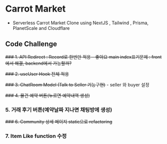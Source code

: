 # Carrot Market

- Serverless Carrot Market Clone using NextJS , Tailwind , Prisma, PlanetScale and Cloudflare

## Code Challenge

~~### 1. API Redirect : Record로 한번만 적용 - 좋아요 main index표기문제 : front에서 해결, backend에서 가능할까?~~

~~### 2. useUser Hook 전체 적용~~

~~### 3. ChatRoom Model (Talk to Seller 기능구현)~~ - seller 와 buyer 설정

~~### 4. 물건 예약 버튼(누르면 예약내역 생성)~~

### 5. 거래 후기 버튼(예약날짜 지나면 채팅방에 생성)

~~### 6. Community 상세 페이지 static으로 refactoring~~

### 7. Item Like function 수정
